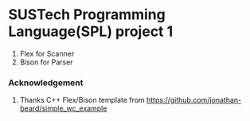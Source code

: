 # SUSTech Programming Language(SPL) project 1

1. Flex for Scanner
2. Bison for Parser


### Acknowledgement
1. Thanks C++ Flex/Bison template from https://github.com/jonathan-beard/simple_wc_example
